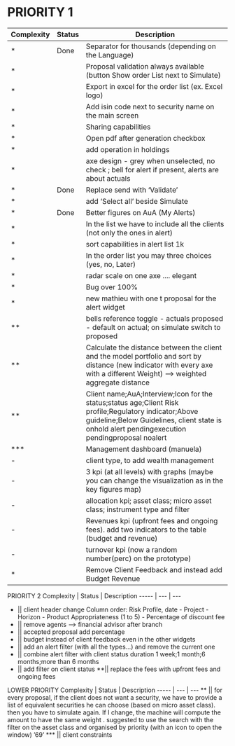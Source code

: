 PRIORITY 1
==========

 Complexity | Status | Description 
 ----- | --- | ---
 * |Done| Separator for thousands (depending on the Language)
 *  || Proposal validation always available (button Show order List next to Simulate)
 *  || Export in excel for the order list (ex. Excel logo)
*  || Add isin code next to security name on the main screen
*  || Sharing capabilities
*  || Open pdf after generation checkbox
*  || add operation in holdings
*  || axe design - grey when unselected, no check ; bell for alert if present, alerts are about actuals
*  |Done| Replace send with ‘Validate’
*  || add ‘Select all’ beside Simulate
*  |Done| Better figures on AuA (My Alerts)
*  || In the list we have to include all the clients (not only the ones in alert)
*  || sort capabilities in alert list 1k
*  || In the order list you may three choices (yes, no, Later)
*  || radar scale on one axe .... elegant
*  || Bug over 100%
*  || new mathieu with one t proposal for the alert widget
** || bells reference toggle - actuals proposed - default on actual; on simulate switch to proposed
** || Calculate the distance between the client and the model portfolio and sort by distance (new indicator with every axe with a different Weight) —> weighted aggregate distance
** ||Client name;AuA;Interview;Icon for the status;status age;Client Risk profile;Regulatory indicator;Above guideline;Below Guidelines, client state is onhold alert pendingexecution pendingproposal noalert  
***||Management dashboard (manuela)
-  || client type, to add wealth management
-  || 3 kpi (at all levels) with graphs (maybe you can change the visualization as in the key figures map)
-  || allocation kpi; asset class; micro asset class; instrument type and filter
-  || Revenues kpi (upfront fees and ongoing fees). add two indicators to the table (budget and revenue)
-  || turnover kpi (now a random number(perc) on the prototype)
*  || Remove Client Feedback and instead add Budget Revenue
 
PRIORITY 2
 Complexity | Status | Description 
 ----- | --- | ---
* || client header change   Column order: Risk Profile, date - Project - Horizon - Product Appropriateness (1 to 5) - Percentage of discount fee
* || remove agents —> financial advisor after branch 
* || accepted proposal add percentage
* || budget instead of client feedback even in the other widgets
* || add an alert filter (with all the types…) and remove the current one
* || combine alert filter with client status duration 1 week;1 month;6 months;more than 6 months
* || add filter on client status
**|| replace the fees with upfront fees and ongoing fees
 
LOWER PRIORITY
 Complexity | Status | Description 
 ----- | --- | ---
 ** || for every proposal, if the client does not want a security, we have to provide a list of equivalent  securities he can choose (based on micro asset class). then you have to simulate again. If I change, the machine will compute the amount to have the same weight . suggested to use the search with the filter on the asset class and organised by priority (with an icon to open the window) ’69’
*** || client constraints
 